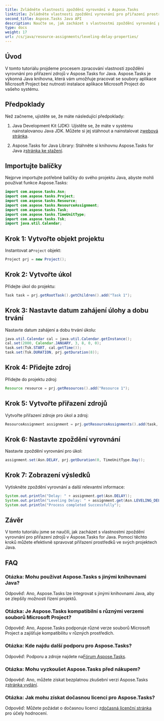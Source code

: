 ```yaml
---
title: Zvládněte vlastnosti zpoždění vyrovnání v Aspose.Tasks
linktitle: Zvládněte vlastnosti zpoždění vyrovnání pro přiřazení prostředků v Aspose.Tasks
second_title: Aspose.Tasks Java API
description: Naučte se, jak zacházet s vlastnostmi zpoždění vyrovnání pro přiřazení zdrojů v Aspose.Tasks for Java, pomocí tohoto komplexního kurzu.
type: docs
weight: 17
url: /cs/java/resource-assignments/leveling-delay-properties/
---
```

## Úvod
V tomto tutoriálu projdeme procesem zpracování vlastností zpoždění vyrovnání pro přiřazení zdrojů v Aspose.Tasks for Java. Aspose.Tasks je výkonná Java knihovna, která vám umožňuje pracovat se soubory aplikace Microsoft Project bez nutnosti instalace aplikace Microsoft Project do vašeho systému.
## Předpoklady
Než začneme, ujistěte se, že máte následující předpoklady:
1.  Java Development Kit (JDK): Ujistěte se, že máte v systému nainstalovanou Java JDK. Můžete si jej stáhnout a nainstalovat z[webová stránka](https://www.oracle.com/java/technologies/javase-jdk15-downloads.html).
   
2.  Aspose.Tasks for Java Library: Stáhněte si knihovnu Aspose.Tasks for Java z[stránka ke stažení](https://releases.aspose.com/tasks/java/).

## Importujte balíčky
Nejprve importujte potřebné balíčky do svého projektu Java, abyste mohli používat funkce Aspose.Tasks:
```java
import com.aspose.tasks.Asn;
import com.aspose.tasks.Project;
import com.aspose.tasks.Resource;
import com.aspose.tasks.ResourceAssignment;
import com.aspose.tasks.Task;
import com.aspose.tasks.TimeUnitType;
import com.aspose.tasks.Tsk;
import java.util.Calendar;
```

## Krok 1: Vytvořte objekt projektu
 Instantovat a`Project` objekt:
```java
Project prj = new Project();
```
## Krok 2: Vytvořte úkol
Přidejte úkol do projektu:
```java
Task task = prj.getRootTask().getChildren().add("Task 1");
```
## Krok 3: Nastavte datum zahájení úlohy a dobu trvání
Nastavte datum zahájení a dobu trvání úkolu:
```java
java.util.Calendar cal = java.util.Calendar.getInstance();
cal.set(2000, Calendar.JANUARY, 3, 8, 0, 0);
task.set(Tsk.START, cal.getTime());
task.set(Tsk.DURATION, prj.getDuration(8));
```
## Krok 4: Přidejte zdroj
Přidejte do projektu zdroj:
```java
Resource resource = prj.getResources().add("Resource 1");
```
## Krok 5: Vytvořte přiřazení zdrojů
Vytvořte přiřazení zdroje pro úkol a zdroj:
```java
ResourceAssignment assignment = prj.getResourceAssignments().add(task, resource);
```
## Krok 6: Nastavte zpoždění vyrovnání
Nastavte zpoždění vyrovnání pro úkol:
```java
assignment.set(Asn.DELAY, prj.getDuration(0, TimeUnitType.Day));
```
## Krok 7: Zobrazení výsledků
Vytiskněte zpoždění vyrovnání a další relevantní informace:
```java
System.out.println("Delay: " + assignment.get(Asn.DELAY));
System.out.println("Leveling Delay: " + assignment.get(Asn.LEVELING_DELAY));
System.out.println("Process completed Successfully");
```

## Závěr
V tomto tutoriálu jsme se naučili, jak zacházet s vlastnostmi zpoždění vyrovnání pro přiřazení zdrojů v Aspose.Tasks for Java. Pomocí těchto kroků můžete efektivně spravovat přiřazení prostředků ve svých projektech Java.
## FAQ
### Otázka: Mohu používat Aspose.Tasks s jinými knihovnami Java?

Odpověď: Ano, Aspose.Tasks lze integrovat s jinými knihovnami Java, aby se zlepšily možnosti řízení projektů.

### Otázka: Je Aspose.Tasks kompatibilní s různými verzemi souborů Microsoft Project?

Odpověď: Ano, Aspose.Tasks podporuje různé verze souborů Microsoft Project a zajišťuje kompatibilitu v různých prostředích.

### Otázka: Kde najdu další podporu pro Aspose.Tasks?

 Odpověď: Podporu a zdroje najdete na[Fórum Aspose.Tasks](https://forum.aspose.com/c/tasks/15).

### Otázka: Mohu vyzkoušet Aspose.Tasks před nákupem?

 Odpověď: Ano, můžete získat bezplatnou zkušební verzi Aspose.Tasks z[stránka vydání](https://releases.aspose.com/).

### Otázka: Jak mohu získat dočasnou licenci pro Aspose.Tasks?

 Odpověď: Můžete požádat o dočasnou licenci z[dočasná licenční stránka](https://purchase.aspose.com/temporary-license/) pro účely hodnocení.
